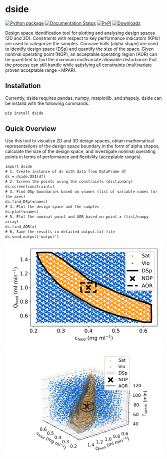 # dside

[![Python package](https://github.com/stvsach/dside/actions/workflows/python-package.yml/badge.svg)](https://github.com/stvsach/dside/actions/workflows/python-package.yml)
[![Documentation Status](https://readthedocs.org/projects/dside/badge/?version=latest)](https://dside.readthedocs.io/en/latest/?badge=latest)
[![PyPI](https://img.shields.io/pypi/v/dside.svg)](https://pypi.org/project/dside)
[![Downloads](https://pepy.tech/badge/dside)](https://pepy.tech/project/dside)

Design space identification tool for plotting and analysing design spaces (2D and 3D). Constraints with respect to key performance indicators (KPIs) are used to categorize the samples. Concave hulls (alpha shape) are used to identify design space (DSp) and quantify the size of the space. Given nominal operating point (NOP), an acceptable operating region (AOR) can be quantified to find the maximum multivariate allowable disturbance that the process can still handle while satisfying all constraints (multivariate proven acceptable range - MPAR).


## Installation
Currently, dside requires pandas, numpy, matplotlib, and shapely. dside can be installd with the following commands.
```bash
pip install dside
```

## Quick Overview
Use this tool to visualize 2D and 3D design spaces, obtain mathematical representations of the design space boundary in the form of alpha shapes, calculate the size of the design space, and investigate nominal operating points in terms of performance and flexibility (acceptable ranges).

```
import dside
# 1. Create instance of ds with data from DataFrame df
ds = dside.DSI(df)
# 2. Screen the points using the constraints (dictionary)
ds.screen(constraints)
# 3. Find DSp boundaries based on vnames (list of variable names for the axes)
ds.find_DSp(vnames)
# 4. Plot the design space and the samples
ds.plot(vnames)
# 5. Plot the nominal point and AOR based on point x (list/numpy array)
ds.find_AOR(x)
# 6. Save the results in detailed output.txt file
ds.send_output('output')
```

![image](https://github.com/stvsach/dside/blob/main/Fig/2D.svg)
![image](https://github.com/stvsach/dside/blob/main/Fig/3D.svg)
